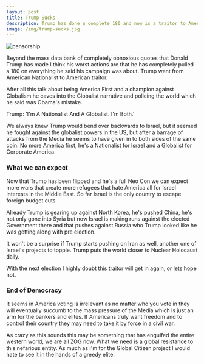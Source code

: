 ```yaml
---
layout: post
title: Trump Sucks
description: Trump has done a complete 180 and now is a traitor to America
image: /img/trump-sucks.jpg
---
```


![censorship]({{site.url}}/img/trump.gif)

Beyond the mass data bank of completely obnoxious quotes that Donald Trump has made I think his worst actions are that he has completely pulled a 180 on everything he said his campaign was about. Trump went from American Nationalist to American traitor.

After all this talk about being America First and a champion against Globalism he caves into the Globalist narrative and policing the world which he said was Obama's mistake.

<div class="message">Trump: 'I'm A Nationalist And A Globalist. I'm Both.'
</div>

We always knew Trump would bend over backwards to Israel, but it seemed he fought against the globalist powers in the US, but after a barrage of attacks from the Media he seems to have given in to both sides of the same coin. No more America first, he's a Nationalist for Israel and a Globalist for Corporate America.

### What we can expect

Now that Trump has been flipped and he's a full Neo Con we can expect more wars that create more refugees that hate America all for Israel interests in the Middle East. So far Israel is the only country to escape foreign budget cuts.

Already Trump is gearing up against North Korea, he's pushed China, he's not only gone into Syria but now Israel is making runs against the elected Government there and that pushes against Russia who Trump looked like he was getting along with pre election.

It won't be a surprise if Trump starts pushing on Iran as well, another one of Israel's projects to topple. Trump puts the world closer to Nuclear Holocaust daily.

With the next election I highly doubt this traitor will get in again, or lets hope not.

### End of Democracy

It seems in America voting is irrelevant as no matter who you vote in they will eventually succumb to the mass pressure of the Media which is just an arm for the bankers and elites. If Americans truly want freedom and to control their country they may need to take it by force in a civil war.

As crazy as this sounds this may be something that has engulfed the entire western world, we are all ZOG now. What we need is a global resistance to this nefarious entity. As much as I'm for the Global Citizen project I would hate to see it in the hands of a greedy elite.
